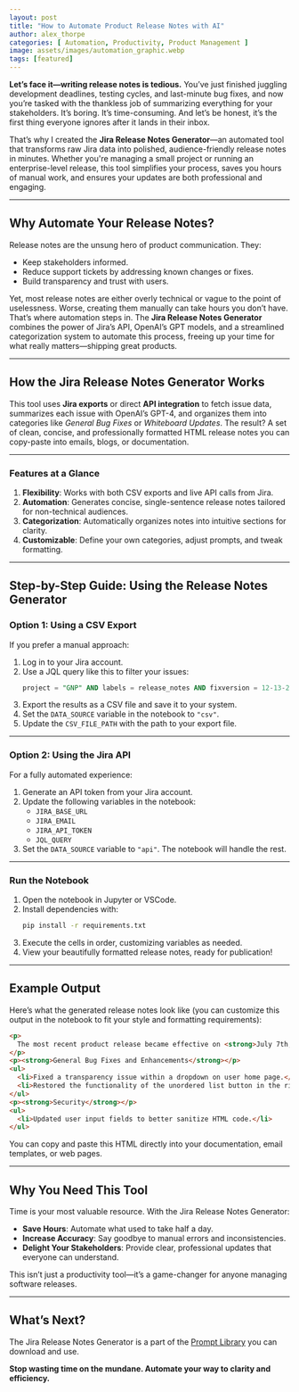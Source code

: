 ```yaml
---
layout: post
title: "How to Automate Product Release Notes with AI"
author: alex_thorpe
categories: [ Automation, Productivity, Product Management ]
image: assets/images/automation_graphic.webp
tags: [featured]
---
```


**Let’s face it—writing release notes is tedious.** You’ve just finished juggling development deadlines, testing cycles, and last-minute bug fixes, and now you’re tasked with the thankless job of summarizing everything for your stakeholders. It’s boring. It’s time-consuming. And let’s be honest, it’s the first thing everyone ignores after it lands in their inbox.

That’s why I created the **Jira Release Notes Generator**—an automated tool that transforms raw Jira data into polished, audience-friendly release notes in minutes. Whether you're managing a small project or running an enterprise-level release, this tool simplifies your process, saves you hours of manual work, and ensures your updates are both professional and engaging.

---

## **Why Automate Your Release Notes?**

Release notes are the unsung hero of product communication. They:
- Keep stakeholders informed.
- Reduce support tickets by addressing known changes or fixes.
- Build transparency and trust with users.

Yet, most release notes are either overly technical or vague to the point of uselessness. Worse, creating them manually can take hours you don’t have. That’s where automation steps in. The **Jira Release Notes Generator** combines the power of Jira’s API, OpenAI’s GPT models, and a streamlined categorization system to automate this process, freeing up your time for what really matters—shipping great products.

---

## **How the Jira Release Notes Generator Works**

This tool uses **Jira exports** or direct **API integration** to fetch issue data, summarizes each issue with OpenAI’s GPT-4, and organizes them into categories like *General Bug Fixes* or *Whiteboard Updates*. The result? A set of clean, concise, and professionally formatted HTML release notes you can copy-paste into emails, blogs, or documentation.

---

### **Features at a Glance**

1. **Flexibility**: Works with both CSV exports and live API calls from Jira.
2. **Automation**: Generates concise, single-sentence release notes tailored for non-technical audiences.
3. **Categorization**: Automatically organizes notes into intuitive sections for clarity.
4. **Customizable**: Define your own categories, adjust prompts, and tweak formatting.

---

## **Step-by-Step Guide: Using the Release Notes Generator**

### **Option 1: Using a CSV Export**

If you prefer a manual approach:
1. Log in to your Jira account.
2. Use a JQL query like this to filter your issues:
   ```sql
   project = "GNP" AND labels = release_notes AND fixversion = 12-13-2024 ORDER BY key DESC, created DESC
   ```
3. Export the results as a CSV file and save it to your system.
4. Set the `DATA_SOURCE` variable in the notebook to `"csv"`.
5. Update the `CSV_FILE_PATH` with the path to your export file.

---

### **Option 2: Using the Jira API**

For a fully automated experience:
1. Generate an API token from your Jira account.
2. Update the following variables in the notebook:
   - `JIRA_BASE_URL`
   - `JIRA_EMAIL`
   - `JIRA_API_TOKEN`
   - `JQL_QUERY`
3. Set the `DATA_SOURCE` variable to `"api"`. The notebook will handle the rest.

---

### **Run the Notebook**
1. Open the notebook in Jupyter or VSCode.
2. Install dependencies with:
   ```bash
   pip install -r requirements.txt
   ```
3. Execute the cells in order, customizing variables as needed.
4. View your beautifully formatted release notes, ready for publication!

---

## **Example Output**

Here’s what the generated release notes look like (you can customize this output in the notebook to fit your style and formatting requirements):

```html
<p>
  The most recent product release became effective on <strong>July 7th, 2025</strong>.
</p>
<p><strong>General Bug Fixes and Enhancements</strong></p>
<ul>
  <li>Fixed a transparency issue within a dropdown on user home page.</li>
  <li>Restored the functionality of the unordered list button in the rich text editor.</li>
</ul>
<p><strong>Security</strong></p>
<ul>
  <li>Updated user input fields to better sanitize HTML code.</li>
</ul>
```

You can copy and paste this HTML directly into your documentation, email templates, or web pages.

---

## **Why You Need This Tool**

Time is your most valuable resource. With the Jira Release Notes Generator:
- **Save Hours**: Automate what used to take half a day.
- **Increase Accuracy**: Say goodbye to manual errors and inconsistencies.
- **Delight Your Stakeholders**: Provide clear, professional updates that everyone can understand.

This isn’t just a productivity tool—it’s a game-changer for anyone managing software releases.

---

## **What’s Next?**

The Jira Release Notes Generator is a part of the [Prompt Library](https://github.com/osuthorpe/prompt-library) you can download and use.

**Stop wasting time on the mundane. Automate your way to clarity and efficiency.**
